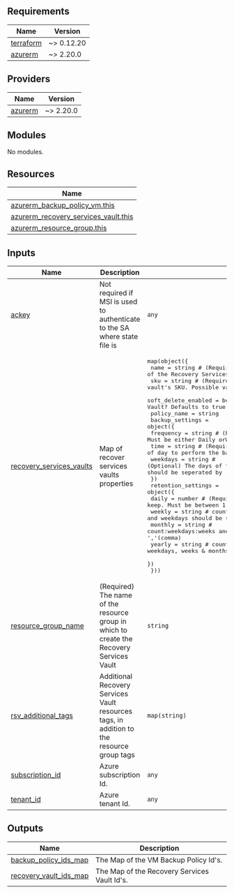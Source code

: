 <!-- BEGIN_TF_DOCS -->
## Requirements

| Name | Version |
|------|---------|
| <a name="requirement_terraform"></a> [terraform](#requirement\_terraform) | ~> 0.12.20 |
| <a name="requirement_azurerm"></a> [azurerm](#requirement\_azurerm) | ~> 2.20.0 |

## Providers

| Name | Version |
|------|---------|
| <a name="provider_azurerm"></a> [azurerm](#provider\_azurerm) | ~> 2.20.0 |

## Modules

No modules.

## Resources

| Name |
|------|
| [azurerm_backup_policy_vm.this](https://registry.terraform.io/providers/hashicorp/azurerm/latest/docs/resources/backup_policy_vm) |
| [azurerm_recovery_services_vault.this](https://registry.terraform.io/providers/hashicorp/azurerm/latest/docs/resources/recovery_services_vault) |
| [azurerm_resource_group.this](https://registry.terraform.io/providers/hashicorp/azurerm/latest/docs/data-sources/resource_group) |

## Inputs

| Name | Description | Type | Default | Required |
|------|-------------|------|---------|:--------:|
| <a name="input_ackey"></a> [ackey](#input\_ackey) | Not required if MSI is used to authenticate to the SA where state file is | `any` | `null` | no |
| <a name="input_recovery_services_vaults"></a> [recovery\_services\_vaults](#input\_recovery\_services\_vaults) | Map of recover services vaults properties | <pre>map(object({<br>    name                = string # (Required) Specifies the name of the Recovery Services Vault.<br>    sku                 = string # (Required) Sets the vault's SKU. Possible values include: Standard, RS0.<br>    soft_delete_enabled = bool   # (Optional) Is soft delete enable for this Vault? Defaults to true.<br>    policy_name         = string<br>    backup_settings = object({<br>      frequency = string # (Required) Sets the backup frequency. Must be either Daily orWeekly.<br>      time      = string # (Required) The time of day to perform the backup in 24hour format.<br>      weekdays  = string # (Optional) The days of the week to perform backups on and weekdays should be seperated by ','(comma).<br>    })<br>    retention_settings = object({<br>      daily   = number # (Required) The number of daily backups to keep. Must be between 1 and 9999<br>      weekly  = string # count:weekdays and weekdays should be seperated by ','(comma)<br>      monthly = string # count:weekdays:weeks and weekdays & weeks should be seperated by ','(comma)<br>      yearly  = string # count:weekdays:weeks:months and weekdays, weeks & months should be seperated by ','(comma)<br>    })<br>  }))</pre> | `{}` | no |
| <a name="input_resource_group_name"></a> [resource\_group\_name](#input\_resource\_group\_name) | (Required) The name of the resource group in which to create the Recovery Services Vault | `string` | n/a | yes |
| <a name="input_rsv_additional_tags"></a> [rsv\_additional\_tags](#input\_rsv\_additional\_tags) | Additional Recovery Services Vault resources tags, in addition to the resource group tags | `map(string)` | `{}` | no |
| <a name="input_subscription_id"></a> [subscription\_id](#input\_subscription\_id) | Azure subscription Id. | `any` | n/a | yes |
| <a name="input_tenant_id"></a> [tenant\_id](#input\_tenant\_id) | Azure tenant Id. | `any` | n/a | yes |

## Outputs

| Name | Description |
|------|-------------|
| <a name="output_backup_policy_ids_map"></a> [backup\_policy\_ids\_map](#output\_backup\_policy\_ids\_map) | The Map of the VM Backup Policy Id's. |
| <a name="output_recovery_vault_ids_map"></a> [recovery\_vault\_ids\_map](#output\_recovery\_vault\_ids\_map) | The Map of the Recovery Services Vault Id's. |
<!-- END_TF_DOCS -->